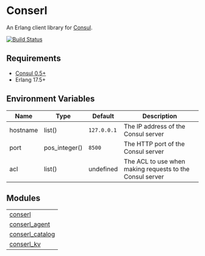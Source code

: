

# Conserl #

An Erlang client library for [Consul](http://consul.io).

[![Build Status](https://travis-ci.org/gmr/conserl.svg?branch=master)](https://travis-ci.org/gmr/conserl)


## Requirements ##

- [Consul 0.5+](https://consul.io)
- Erlang 17.5+


## Environment Variables ##
Name     | Type          | Default       | Description
--------- | ------------- | ------------- | ---------------------------------------------------------
 hostname | list()        | `127.0.0.1` | The IP address of the Consul server
 port     | pos_integer() | `8500`      | The HTTP port of the Consul server
 acl      | list()        | undefined     | The ACL to use when making requests to the Consul server


## Modules ##


<table width="100%" border="0" summary="list of modules">
<tr><td><a href="conserl.md" class="module">conserl</a></td></tr>
<tr><td><a href="conserl_agent.md" class="module">conserl_agent</a></td></tr>
<tr><td><a href="conserl_catalog.md" class="module">conserl_catalog</a></td></tr>
<tr><td><a href="conserl_kv.md" class="module">conserl_kv</a></td></tr></table>


